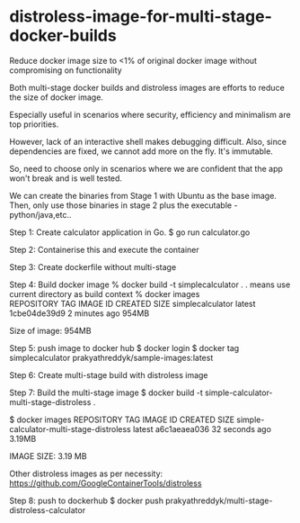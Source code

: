 # distroless-image-for-multi-stage-docker-builds

Reduce docker image size to <1% of original docker image without compromising on functionality 

Both multi-stage docker builds and distroless images are efforts to reduce the size of docker image. 

Especially useful in scenarios where security, efficiency and minimalism are top priorities.

However, lack of an interactive shell makes debugging difficult. Also, since dependencies are fixed, we cannot add more on the fly. It's immutable.

So, need to choose only in scenarios where we are confident that the app won't break and is well tested.

We can create the binaries from Stage 1 with Ubuntu as the base image. Then, only use those binaries in stage 2 plus the executable - python/java,etc..

Step 1: Create calculator application in Go. $ go run calculator.go

Step 2: Containerise this and execute the container

Step 3: Create dockerfile without multi-stage

Step 4: Build docker image
% docker build -t simplecalculator .
. means use current directory as build context
% docker images    
REPOSITORY         TAG       IMAGE ID       CREATED         SIZE
simplecalculator   latest    1cbe04de39d9   2 minutes ago   954MB

Size of image: 954MB

Step 5: push image to docker hub
$ docker login
$ docker tag simplecalculator prakyathreddyk/sample-images:latest 

Step 6: Create multi-stage build with distroless image

Step 7: Build the multi-stage image
$ docker build -t simple-calculator-multi-stage-distroless .

$ docker images
REPOSITORY                                 TAG       IMAGE ID       CREATED          SIZE
simple-calculator-multi-stage-distroless   latest    a6c1aeaea036   32 seconds ago   3.19MB

IMAGE SIZE: 3.19 MB

Other distroless images as per necessity: https://github.com/GoogleContainerTools/distroless

Step 8: push to dockerhub
$ docker push prakyathreddyk/multi-stage-distroless-calculator